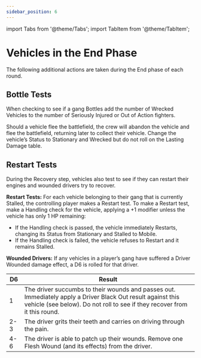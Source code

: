 ```yaml
---
sidebar_position: 6
---
```


import Tabs from '@theme/Tabs';
import TabItem from '@theme/TabItem';

# Vehicles in the End Phase

The following additional actions are taken during the End phase of each round.

## Bottle Tests

When checking to see if a gang Bottles add the number of Wrecked Vehicles to the
number of Seriously Injured or Out of Action fighters.

Should a vehicle flee the battlefield, the crew will abandon the vehicle and flee the
battlefield, returning later to collect their vehicle. Change the vehicle’s Status to
Stationary and Wrecked but do not roll on the Lasting Damage table.

## Restart Tests

During the Recovery step, vehicles also test to see if they can restart their engines
and wounded drivers try to recover.

**Restart Tests:** For each vehicle belonging to their gang that is currently Stalled, the
controlling player makes a Restart test. To make a Restart test, make a Handling
check for the vehicle, applying a +1 modifier unless the vehicle has only
1 HP remaining:

- If the Handling check is passed, the vehicle immediately Restarts, changing its
  Status from Stationary and Stalled to Mobile.
- If the Handling check is failed, the vehicle refuses to Restart and it
  remains Stalled.

**Wounded Drivers:** If any vehicles in a player’s gang have suffered a Driver Wounded
damage effect, a D6 is rolled for that driver.

| D6  | Result                                                                                                                                                                                   |
| --- | ---------------------------------------------------------------------------------------------------------------------------------------------------------------------------------------- |
| 1   | The driver succumbs to their wounds and passes out. Immediately apply a Driver Black Out result against this vehicle (see below). Do not roll to see if they recover from it this round. |
| 2-3 | The driver grits their teeth and carries on driving through the pain.                                                                                                                    |
| 4-6 | The driver is able to patch up their wounds. Remove one Flesh Wound (and its effects) from the driver.                                                                                   |
